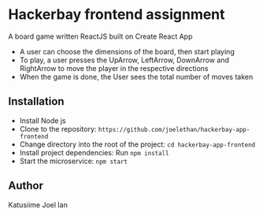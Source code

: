# Hackerbay frontend assignment

A board game written ReactJS built on Create React App
- A user can choose the dimensions of the board, then start playing
- To play, a user presses the UpArrow, LeftArrow, DownArrow and RightArrow to move the player in the respective directions
- When the game is done, the User sees the total number of moves taken

## Installation
- Install Node js
- Clone to the repository: `https://github.com/joelethan/hackerbay-app-frontend`
- Change directory into the root of the project: `cd hackerbay-app-frontend`
- Install project dependencies: Run `npm install`
- Start the microservice: `npm start`

## Author
Katusiime Joel Ian
